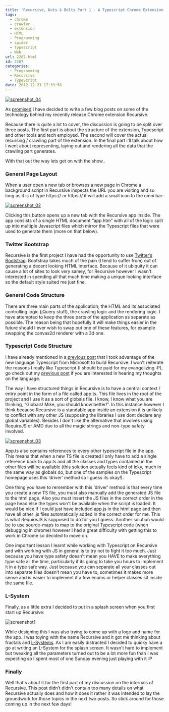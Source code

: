 ```yaml
---
title: 'Recursive, Nuts & Bolts Part 1 - A Typescript Chrome Extension  (1 of 3)'
tags:
  - chrome
  - crawler
  - extension
  - HTML
  - Programming
  - spider
  - typescript
  - Web
url: 2287.html
id: 2287
categories:
  - Programming
  - Recursive
  - TypeScript
date: 2012-12-23 17:33:58
---
```


[![screenshot_04](https://mikecann.co.uk/wp-content/uploads/2012/12/screenshot_041.png)](https://mikecann.co.uk/personal-project/recursive-nuts-bolts-part-1-a-typescript-chrome-extension-1-of-3/attachment/screenshot_04-5/)

As [promised](https://mikecann.co.uk/personal-project/recursive-explore-the-endless-web/) I have decided to write a few blog posts on some of the technology behind my recently release Chrome extension Recursive.
<!-- more -->
Because there is quite a lot to cover, the discussion is going to be split over three posts. The first part is about the structure of the extension, Typescript and other tools and tech employed. The second will cover the actual recursing / crawling part of the extension. In the final part i'll talk about how I went about representing, laying out and rendering all the data that the crawling part generates.

With that out the way lets get on with the show..

### General Page Layout

When a user open a new tab or browses a new page in Chrome a background script in Recursive inspects the URL you are visiting and so long as it is of type https:// or https:// it will add a small icon to the omni bar:

[![screenshot_02](https://mikecann.co.uk/wp-content/uploads/2012/12/screenshot_02.png)](https://mikecann.co.uk/personal-project/recursive-nuts-bolts-part-1-a-typescript-chrome-extension-1-of-3/attachment/screenshot_02-10/)

Clicking this button opens up a new tab with the Recursive app inside. The app consists of a single HTML document “app.htm” with all of the logic split up into multiple Javascript files which mirror the Typescript files that were used to generate them (more on that below).

### Twitter Bootstrap

Recursive is the first project I have had the opportunity to use [Twitter’s Bootstrap](https://twitter.github.com/bootstrap/). Bootstrap takes much of the pain (I tend to suffer from) out of generating a decent looking HTML interface. Because of it ubiquity it can cause a lot of sites to look very samey, for Recursive however I wasn't interested in spending all that much time making a unique looking interface so the default style suited me just fine.

### General Code Structure

There are three main parts of the application; the HTML and its associated controlling logic (jQuery stuff), the crawling logic and the rendering logic. I have attempted to keep the three parts of the application as separate as possible. The reason being that hopefully it will make things easier in the future should I ever wish to swap out one of these features, for example swapping the canvas2d renderer with a 3d one.

### Typescript Code Structure

I have already mentioned in a[ previous post](https://mikecann.co.uk/personal-project/tinkering-with-typescript/) that I took advantage of the new language Typescript from Microsoft to build Recursive. I won't reiterate the reasons I really like Typescript (I should be paid for my evangelizing :P), go check out my [previous post](https://mikecann.co.uk/personal-project/tinkering-with-typescript/) if you are interested in hearing my thoughts on the language.

The way I have structured things in Recursive is to have a central context / entry point in the form of a file called app.ts. This file lives in the root of the project and I use it as a sort of globals file. I know, I know what you are thinking, “Globals! Mike, you should know better!”. In this instance however I think because Recursive is a standable app inside an extension it is unlikely to conflict with any other JS (supposing the libraries I use dont declare any global variables). Besides I don't like the alternative that involves using RequireJS or AMD due to all the magic strings and non-type safety involved.

[![screenshot_03](https://mikecann.co.uk/wp-content/uploads/2012/12/screenshot_03.png)](https://mikecann.co.uk/personal-project/recursive-nuts-bolts-part-1-a-typescript-chrome-extension-1-of-3/attachment/screenshot_03-6/)

App.ts also contains references to every other typescript file in the app. This means that when a new TS file is created I only have to add a single reference back to app.ts and all the classes and types contained in the other files will be available (this solution actually feels kind of icky, much in the same way as globals do, but one of the samples on the Typescript homepage uses this ‘driver’ method so I guess its okay!).

One thing you have to remember with this 'driver' method is that every time you create a new TS file, you must also manually add the generated JS file to the html page. Also you must insert the JS files in the correct order in the page head else the types won't be available when the script is loaded. It would be nice if I could just have included app.js in the html page and then have all other .js files automatically added in the correct order for me. This is what RequireJS is supposed to do for you I guess. Another solution would be to use source-maps to map to the original Typescript code (when debugging in chrome) however I had a great difficulty with getting this to work in Chrome so decided to move on.

One important lesson I learnt while working with Typescript on Recursive and with working with JS in general is to try not to fight it too much. Just because you have type safety doesn't mean you HAVE to make everything type safe all the time, particularly if its going to take you hours to implement it in a type safe way. Just because you can separate all your classes out into separate files doesn’t mean you have to, sometimes it makes more sense and is easier to implement if a few enums or helper classes sit inside the same file.

### L-System

Finally, as a little extra I decided to put in a splash screen when you first start up Recursive:

![screenshot1](https://mikecann.co.uk/wp-content/uploads/2012/12/screenshot1-300x187.png)

While designing this I was also trying to come up with a logo and name for the app. I was toying with the name Recursive and it got me thinking about fractals and [L-Systems](https://en.wikipedia.org/wiki/L-system). As I am easily distracted I decided to quicky have a go at writing an L-System for the splash screen. It wasn't hard to implement but tweaking all the parameters turned out to be a lot more fun than I was expecting so I spent most of one Sunday evening just playing with it :P

### Finally

Well that's about it for the first part of my discussion on the internals of Recursive. This post didn’t didn't contain too many details on what Recursive actually does and how it does it rather it was intended to lay the groundwork for those topics in the next two posts. So stick around for those coming up in the next few days!